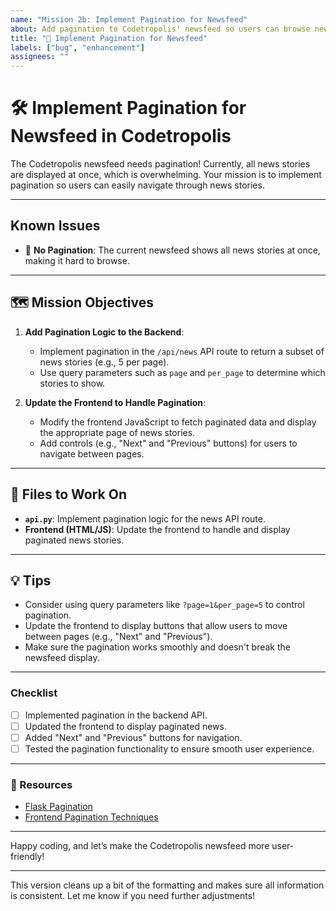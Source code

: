 ```yaml
---
name: "Mission 2b: Implement Pagination for Newsfeed"
about: Add pagination to Codetropolis' newsfeed so users can browse news in pages.
title: "🔧 Implement Pagination for Newsfeed"
labels: ["bug", "enhancement"]
assignees: ""
---
```



# 🛠️ Implement Pagination for Newsfeed in Codetropolis

The Codetropolis newsfeed needs pagination! Currently, all news stories are displayed at once, which is overwhelming. Your mission is to implement pagination so users can easily navigate through news stories.

---

## Known Issues

- 📄 **No Pagination**: The current newsfeed shows all news stories at once, making it hard to browse.

---

## 🗺️ Mission Objectives

1. **Add Pagination Logic to the Backend**:
   - Implement pagination in the `/api/news` API route to return a subset of news stories (e.g., 5 per page).
   - Use query parameters such as `page` and `per_page` to determine which stories to show.

2. **Update the Frontend to Handle Pagination**:
   - Modify the frontend JavaScript to fetch paginated data and display the appropriate page of news stories.
   - Add controls (e.g., "Next" and "Previous" buttons) for users to navigate between pages.

---

## 📂 Files to Work On

- **`api.py`**: Implement pagination logic for the news API route.
- **Frontend (HTML/JS)**: Update the frontend to handle and display paginated news stories.

---

## 💡 Tips

- Consider using query parameters like `?page=1&per_page=5` to control pagination.
- Update the frontend to display buttons that allow users to move between pages (e.g., "Next" and "Previous").
- Make sure the pagination works smoothly and doesn't break the newsfeed display.

---

### Checklist

- [ ] Implemented pagination in the backend API.
- [ ] Updated the frontend to display paginated news.
- [ ] Added "Next" and "Previous" buttons for navigation.
- [ ] Tested the pagination functionality to ensure smooth user experience.

---

### 🔗 Resources

- [Flask Pagination](https://flask.palletsprojects.com/en/2.0.x/patterns/pagination/)
- [Frontend Pagination Techniques](https://www.smashingmagazine.com/2014/09/infinite-scrolling-vs-pagination/)

---

Happy coding, and let’s make the Codetropolis newsfeed more user-friendly! 

---

This version cleans up a bit of the formatting and makes sure all information is consistent. Let me know if you need further adjustments!
